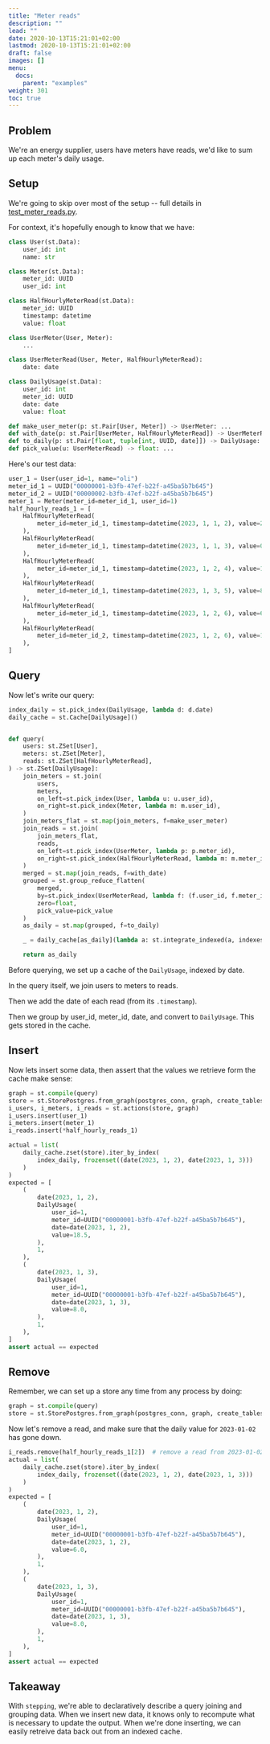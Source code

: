```yaml
---
title: "Meter reads"
description: ""
lead: ""
date: 2020-10-13T15:21:01+02:00
lastmod: 2020-10-13T15:21:01+02:00
draft: false
images: []
menu:
  docs:
    parent: "examples"
weight: 301
toc: true
---
```


## Problem

We're an energy supplier, users have meters have reads, we'd like to sum up each meter's daily usage.

## Setup

We're going to skip over most of the setup -- full details in [test_meter_reads.py](https://github.com/leontrolski/stepping/blob/main/docs/snippets/test_meter_reads.py).

For context, it's hopefully enough to know that we have:

```python
class User(st.Data):
    user_id: int
    name: str

class Meter(st.Data):
    meter_id: UUID
    user_id: int

class HalfHourlyMeterRead(st.Data):
    meter_id: UUID
    timestamp: datetime
    value: float

class UserMeter(User, Meter):
    ...

class UserMeterRead(User, Meter, HalfHourlyMeterRead):
    date: date

class DailyUsage(st.Data):
    user_id: int
    meter_id: UUID
    date: date
    value: float

def make_user_meter(p: st.Pair[User, Meter]) -> UserMeter: ...
def with_date(p: st.Pair[UserMeter, HalfHourlyMeterRead]) -> UserMeterRead: ...
def to_daily(p: st.Pair[float, tuple[int, UUID, date]]) -> DailyUsage: ...
def pick_value(u: UserMeterRead) -> float: ...
```

Here's our test data:

```python [/docs/snippets/test_meter_reads.py::data]
user_1 = User(user_id=1, name="oli")
meter_id_1 = UUID("00000001-b3fb-47ef-b22f-a45ba5b7b645")
meter_id_2 = UUID("00000002-b3fb-47ef-b22f-a45ba5b7b645")
meter_1 = Meter(meter_id=meter_id_1, user_id=1)
half_hourly_reads_1 = [
    HalfHourlyMeterRead(
        meter_id=meter_id_1, timestamp=datetime(2023, 1, 1, 2), value=24.0
    ),
    HalfHourlyMeterRead(
        meter_id=meter_id_1, timestamp=datetime(2023, 1, 1, 3), value=0.0
    ),
    HalfHourlyMeterRead(
        meter_id=meter_id_1, timestamp=datetime(2023, 1, 2, 4), value=12.5
    ),
    HalfHourlyMeterRead(
        meter_id=meter_id_1, timestamp=datetime(2023, 1, 3, 5), value=8.0
    ),
    HalfHourlyMeterRead(
        meter_id=meter_id_1, timestamp=datetime(2023, 1, 2, 6), value=6.0
    ),
    HalfHourlyMeterRead(
        meter_id=meter_id_2, timestamp=datetime(2023, 1, 2, 6), value=100.0
    ),
]
```

## Query

Now let's write our query:

```python [/docs/snippets/test_meter_reads.py::query]
index_daily = st.pick_index(DailyUsage, lambda d: d.date)
daily_cache = st.Cache[DailyUsage]()


def query(
    users: st.ZSet[User],
    meters: st.ZSet[Meter],
    reads: st.ZSet[HalfHourlyMeterRead],
) -> st.ZSet[DailyUsage]:
    join_meters = st.join(
        users,
        meters,
        on_left=st.pick_index(User, lambda u: u.user_id),
        on_right=st.pick_index(Meter, lambda m: m.user_id),
    )
    join_meters_flat = st.map(join_meters, f=make_user_meter)
    join_reads = st.join(
        join_meters_flat,
        reads,
        on_left=st.pick_index(UserMeter, lambda p: p.meter_id),
        on_right=st.pick_index(HalfHourlyMeterRead, lambda m: m.meter_id),
    )
    merged = st.map(join_reads, f=with_date)
    grouped = st.group_reduce_flatten(
        merged,
        by=st.pick_index(UserMeterRead, lambda f: (f.user_id, f.meter_id, f.date)),
        zero=float,
        pick_value=pick_value
    )
    as_daily = st.map(grouped, f=to_daily)

    _ = daily_cache[as_daily](lambda a: st.integrate_indexed(a, indexes=(index_daily,)))

    return as_daily
```

Before querying, we set up a cache of the `DailyUsage`, indexed by date.

In the query itself, we join users to meters to reads.

Then we add the date of each read (from its `.timestamp`).

Then we group by user_id, meter_id, date, and convert to `DailyUsage`. This gets stored in the cache.

## Insert

Now lets insert some data, then assert that the values we retrieve form the cache make sense:

```python [/docs/snippets/test_meter_reads.py::insert]
graph = st.compile(query)
store = st.StorePostgres.from_graph(postgres_conn, graph, create_tables=True)
i_users, i_meters, i_reads = st.actions(store, graph)
i_users.insert(user_1)
i_meters.insert(meter_1)
i_reads.insert(*half_hourly_reads_1)

actual = list(
    daily_cache.zset(store).iter_by_index(
        index_daily, frozenset((date(2023, 1, 2), date(2023, 1, 3)))
    )
)
expected = [
    (
        date(2023, 1, 2),
        DailyUsage(
            user_id=1,
            meter_id=UUID("00000001-b3fb-47ef-b22f-a45ba5b7b645"),
            date=date(2023, 1, 2),
            value=18.5,
        ),
        1,
    ),
    (
        date(2023, 1, 3),
        DailyUsage(
            user_id=1,
            meter_id=UUID("00000001-b3fb-47ef-b22f-a45ba5b7b645"),
            date=date(2023, 1, 3),
            value=8.0,
        ),
        1,
    ),
]
assert actual == expected
```

## Remove

Remember, we can set up a store any time from any process by doing:

```python
graph = st.compile(query)
store = st.StorePostgres.from_graph(postgres_conn, graph, create_tables=False)
```

Now let's remove a read, and make sure that the daily value for `2023-01-02` has gone down.

```python [/docs/snippets/test_meter_reads.py::remove]
i_reads.remove(half_hourly_reads_1[2])  # remove a read from 2023-01-02
actual = list(
    daily_cache.zset(store).iter_by_index(
        index_daily, frozenset((date(2023, 1, 2), date(2023, 1, 3)))
    )
)
expected = [
    (
        date(2023, 1, 2),
        DailyUsage(
            user_id=1,
            meter_id=UUID("00000001-b3fb-47ef-b22f-a45ba5b7b645"),
            date=date(2023, 1, 2),
            value=6.0,
        ),
        1,
    ),
    (
        date(2023, 1, 3),
        DailyUsage(
            user_id=1,
            meter_id=UUID("00000001-b3fb-47ef-b22f-a45ba5b7b645"),
            date=date(2023, 1, 3),
            value=8.0,
        ),
        1,
    ),
]
assert actual == expected
```

## Takeaway

With `stepping`, we're able to declaratively describe a query joining and grouping data. When we insert new data, it knows only to recompute what is necessary to update the output. When we're done inserting, we can easily retreive data back out from an indexed cache.
